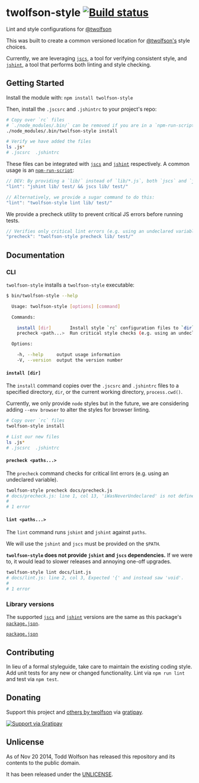 # twolfson-style [![Build status](https://travis-ci.org/twolfson/twolfson-style.png?branch=master)](https://travis-ci.org/twolfson/twolfson-style)

Lint and style configurations for [@twolfson][]

This was built to create a common versioned location for [@twolfson's][@twolfson] style choices.

Currently, we are leveraging [`jscs`][], a tool for verifying consistent style, and [`jshint`][], a tool that performs both linting and style checking.

[@twolfson]: http://github.com/twolfson/
[`jscs`]: https://github.com/jscs-dev/node-jscs
[`jshint`]: http://jshint.org/

## Getting Started
Install the module with: `npm install twolfson-style`

Then, install the `.jscsrc` and `.jshintrc` to your project's repo:

```bash
# Copy over `rc` files
# `./node_modules/.bin/` can be removed if you are in a `npm-run-script` context
./node_modules/.bin/twolfson-style install

# Verify we have added the files
ls .js*
# .jscsrc  .jshintrc
```

These files can be integrated with [`jscs`][] and [`jshint`][] respectively. A common usage is an [`npm-run-script`][]:

```js
// DEV: By providing a `lib/` instead of `lib/*.js`, both `jscs` and `jshint` recurse the directory (e.g. `lib/hello/world.js`)
"lint": "jshint lib/ test/ && jscs lib/ test/"

// Alternatively, we provide a sugar command to do this:
"lint": "twolfson-style lint lib/ test/"
```

[`npm-run-script`]: https://www.npmjs.org/doc/cli/npm-run-script.html

We provide a precheck utility to prevent critical JS errors before running tests.

```js
// Verifies only critical lint errors (e.g. using an undeclared variable)
"precheck": "twolfson-style precheck lib/ test/"
```

## Documentation
### CLI
`twolfson-style` installs a `twolfson-style` executable:

```bash
$ bin/twolfson-style --help

  Usage: twolfson-style [options] [command]

  Commands:

    install [dir]       Install style `rc` configuration files to `dir` or the current directory
    precheck <path...>  Run critical style checks (e.g. using an undeclared variable)

  Options:

    -h, --help     output usage information
    -V, --version  output the version number

```

#### `install [dir]`
The `install` command copies over the `.jscsrc` and `.jshintrc` files to a specified directory, `dir`, or the current working directory, `process.cwd()`.

Currently, we only provide `node` styles but in the future, we are considering adding `--env browser` to alter the styles for browser linting.

```bash
# Copy over `rc` files
twolfson-style install

# List our new files
ls .js*
# .jscsrc  .jshintrc
```

#### `precheck <paths...>`
The `precheck` command checks for critical lint errors (e.g. using an undeclared variable).

```bash
twolfson-style precheck docs/precheck.js
# docs/precheck.js: line 1, col 13, 'iWasNeverUndeclared' is not defined.
#
# 1 error
```

#### `lint <paths...>`
The `lint` command runs `jshint` and `jshint` against `paths`.

We will use the `jshint` and `jscs` must be provided on the `$PATH`.

**`twolfson-style` does not provide `jshint` and `jscs` dependencies.** If we were to, it would lead to slower releases and annoying one-off upgrades.

```bash
twolfson-style lint docs/lint.js
# docs/lint.js: line 2, col 3, Expected '{' and instead saw 'void'.
#
# 1 error
```

### Library versions
The supported [`jscs`][] and [`jshint`][] versions are the same as this package's [`package.json`][].

[`package.json`][]

[`package.json`]: package.json

## Contributing
In lieu of a formal styleguide, take care to maintain the existing coding style. Add unit tests for any new or changed functionality. Lint via `npm run lint` and test via `npm test`.

## Donating
Support this project and [others by twolfson][gratipay] via [gratipay][].

[![Support via Gratipay][gratipay-badge]][gratipay]

[gratipay-badge]: https://cdn.rawgit.com/gratipay/gratipay-badge/2.x.x/dist/gratipay.png
[gratipay]: https://www.gratipay.com/twolfson/

## Unlicense
As of Nov 20 2014, Todd Wolfson has released this repository and its contents to the public domain.

It has been released under the [UNLICENSE][].

[UNLICENSE]: UNLICENSE
